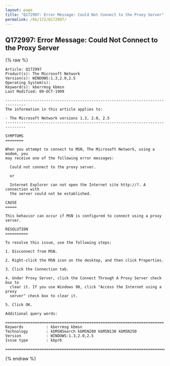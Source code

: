 ```yaml
---
layout: page
title: "Q172997: Error Message: Could Not Connect to the Proxy Server"
permalink: /kb/172/Q172997/
---
```


## Q172997: Error Message: Could Not Connect to the Proxy Server

{% raw %}

	Article: Q172997
	Product(s): The Microsoft Network
	Version(s): WINDOWS:1.3,2.0,2.5
	Operating System(s): 
	Keyword(s): kberrmsg kbmsn
	Last Modified: 09-OCT-1999
	
	-------------------------------------------------------------------------------
	The information in this article applies to:
	
	- The Microsoft Network versions 1.3, 2.0, 2.5 
	-------------------------------------------------------------------------------
	
	SYMPTOMS
	========
	
	When you attempt to connect to MSN, The Microsoft Network, using a modem, you
	may receive one of the following error messages:
	
	  Could not connect to the proxy server.
	
	  or
	
	  Internet Explorer can not open the Internet site http://?. A connection with
	  the server could not be established.
	
	CAUSE
	=====
	
	This behavior can occur if MSN is configured to connect using a proxy server.
	
	RESOLUTION
	==========
	
	To resolve this issue, use the following steps:
	
	1. Disconnect from MSN.
	
	2. Right-click the MSN icon on the desktop, and then click Properties.
	
	3. Click the Connection tab.
	
	4. Under Proxy Server, click the Connect Through A Proxy Server check box to
	  clear it. If you use Windows 98, click "Access the Internet using a proxy
	  server" check box to clear it.
	
	5. Click OK.
	
	Additional query words:
	
	======================================================================
	Keywords          : kberrmsg kbmsn 
	Technology        : kbMSNSearch kbMSN200 kbMSN130 kbMSN250
	Version           : WINDOWS:1.3,2.0,2.5
	Issue type        : kbprb
	
	=============================================================================
	

{% endraw %}
